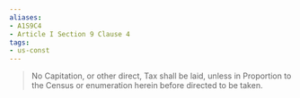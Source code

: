 ```yaml
---
aliases: 
- A1S9C4
- Article I Section 9 Clause 4
tags: 
- us-const
---
```

> No Capitation, or other direct, Tax shall be laid, unless in Proportion to the Census or enumeration herein before directed to be taken.

